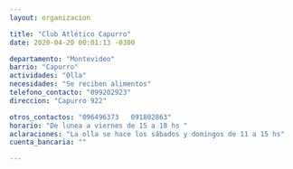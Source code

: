 ```yaml
---
layout: organizacion

title: "Club Atlético Capurro"
date: 2020-04-20 00:01:13 -0300

departamento: "Montevideo"
barrio: "Capurro"
actividades: "Olla"
necesidades: "Se reciben alimentos"
telefono_contacto: "099202923"
direccion: "Capurro 922"

otros_contactos: "096496373   091802863"
horario: "De lunea a viernes de 15 a 18 hs "
aclaraciones: "La olla se hace los sábados y domingos de 11 a 15 hs"
cuenta_bancaria: ""

---
```


